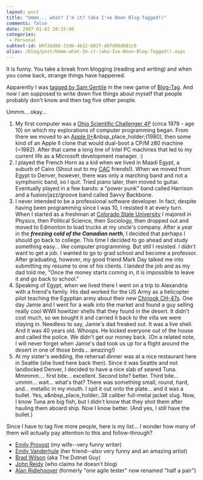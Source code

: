 ```yaml
---
layout: post
title: "Ummm... what? I'm it? (aka I've Been Blog-Tagged!)"
comments: false
date: 2007-01-02 20:15:00
categories:
 - Personal
subtext-id: b0f26d66-33d6-4b12-b82f-d6fd90d881c0
alias: /blog/post/Ummm-what-Im-it-(aka-Ive-Been-Blog-Tagged!).aspx
---
```



It is funny. You take a break from blogging (reading and writing) and when you come back, strange things have happened.

Apparently I was [tagged by Sam Gentile](http://codebetter.com/blogs/sam.gentile/archive/2007/01/02/Tag_2C00_-I_2700_m-It_2100_.aspx) in the new game of [Blog-Tag](http://pulverblog.pulver.com/archives/006087.html). And now I am supposed to write down five things about myself that people probably don't know and then tag five other people.

Ummm... okay...

  1. My first computer was a [Ohio Scientific Challenger 4P](http://oldcomputers.net/osi-600.html) (circa 1979 - age 10) on which my explorations of computer programming began. From there we moved to an [Apple II+](http://www.classiccmp.org/dunfield/apple2/index.htm)&nbsp_place_holder;(1980), then some kind of an Apple II clone that would dual-boot a CP/M z80 machine (~1982). After that came a long line of Intel PC machines that led to my current life as a Microsoft development manager. :)
  2. I played the French Horn as a kid when we lived in Maadi Egypt, a suburb of Cairo (Shout out to my [CAC](http://www.cacegypt.org/) friends!). When we moved from Egypt to Denver, however, there was only a marching band and not a symphonic band, so I quit. Tried piano later, then moved to guitar. Eventually played in a few bands: a "power punk" band called Harrison and a fusion/jazz/groove band called Savvy Backbone.
  3. I never intended to be a professional software developer. In fact, despite having been programming since I was 10, I resisted it at every turn. When I started as a freshman at [Colorado State University](http://www.colostate.edu/) I majored in Physics, then Political Science, then Sociology, then dropped out and moved to Edmonton to load trucks at my uncle's company. After a year in the **_freezing cold of the Canadian north_**, I decided that perhaps I should go back to college. This time I decided to go ahead and study something easy... like computer programming. But still I resisted. I didn't want to get a job. I wanted to go to grad school and become a professor. After graduating, however, my good friend Mark Day talked me into submitting my resume to one of his clients. I landed the job and as my dad told me, "Once the money starts coming in, it is impossible to leave it and go back to school."
  4. Speaking of Egypt, when we lived there I went on a trip to Alexandria with a friend's famliy. His dad worked for the US Army as a helicopter pilot teaching the Egyptian army about their new [Chinook CH-47s](http://en.wikipedia.org/wiki/CH-47_Chinook). One day Jamie and I went for a walk into the market and found a guy selling really cool WWII howitzer shells that they found in the desert. It didn't cost much, so we bought it and carried it back to the villa we were staying in. Needless to say, Jamie's dad freaked out. It was a live shell. And it was 40 years old. Whoops. He kicked everyone out of the house and called the police. We didn't get our money back. (On a related note, I will never forget when Jamie's dad took us up for a flight around the desert in one of those birds... amazing!)
  5. At my sister's wedding, the rehersal dinner was at a nice restaurant here in Seattle (she lived here back then). Since it was Seattle and not landlocked Denver, I decided to have a nice slab of seared Tuna. Mmmmm.... first bite... excellent. Second bite? better. Third bite... ummm... wait... what's that? There was something small, round, hard, and... metallic in my mouth. I spit it out onto the plate... and it was a bullet. Yes, a&nbsp_place_holder;.38 caliber full-metal jacket slug. Now, I know Tuna are big fish, but I didn't know that they shot them after hauling them aboard ship. Now I know better. (And yes, I still have the bullet.)

Since I have to tag five more people, here is my list... I wonder how many of them will actually pay attention to this and follow-through?

  * [Emily Provost](http://blogs.provost.org/emily) (my wife--very funny writer)
  * [Emily Vanderhule](http://blogs.provost.org/vanderblog) (her friend--also very funny and an amazing artist)
  * [Brad Wilson](http://www.agileprogrammer.com/dotnetguy/) (aka The Dotnet Guy)
  * [John Reidy](http://wartimesmile.blogspot.com/) (who claims he doesn't blog)
  * [Alan Ridlehoover](http://blogs.msdn.com/aridle/) (formerly "one agile tester" now renamed "half a pair")
